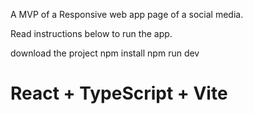 A MVP of a Responsive web app page of a social media.

Read instructions below to run the app.

download the project
npm install
npm run dev

# React + TypeScript + Vite

